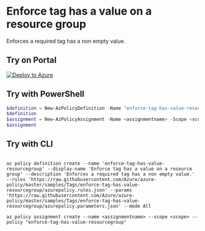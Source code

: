# Enforce tag has a value on a resource group

Enforces a required tag has a non empty value.

## Try on Portal

[![Deploy to Azure](http://azuredeploy.net/deploybutton.png)](https://portal.azure.com/#blade/Microsoft_Azure_Policy/CreatePolicyDefinitionBlade/uri/https%3A%2F%2Fraw.githubusercontent.com%2FAzure%2Fazure-policy%2Fmaster%2Fsamples%2Fsamples%2FTags%2Fenforce-tag-has-value-resourcegroup%2Fazurepolicy.json)

## Try with PowerShell

````powershell
$definition = New-AzPolicyDefinition -Name "enforce-tag-has-value-resourcegroup" -DisplayName "Enforce tag has a value on a resource group" -description "Enforces a required tag has a non empty value." -Policy 'https://raw.githubusercontent.com/Azure/azure-policy/master/samples/Tags/enforce-tag-has-value-resourcegroup/azurepolicy.rules.json' -Parameter 'https://raw.githubusercontent.com/Azure/azure-policy/master/samples/Tags/enforce-tag-has-value-resourcegroup/azurepolicy.parameters.json' -Mode All
$definition
$assignment = New-AzPolicyAssignment -Name <assignmentname> -Scope <scope>  -tagName <tagName> -tagValue <tagValue> -PolicyDefinition $definition
$assignment 
````



## Try with CLI

````cli

az policy definition create --name 'enforce-tag-has-value-resourcegroup' --display-name 'Enforce tag has a value on a resource group' --description 'Enforces a required tag has a non empty value.' --rules 'https://raw.githubusercontent.com/Azure/azure-policy/master/samples/Tags/enforce-tag-has-value-resourcegroup/azurepolicy.rules.json' --params 'https://raw.githubusercontent.com/Azure/azure-policy/master/samples/Tags/enforce-tag-has-value-resourcegroup/azurepolicy.parameters.json' --mode All

az policy assignment create --name <assignmentname> --scope <scope> --policy "enforce-tag-has-value-resourcegroup" 

````
